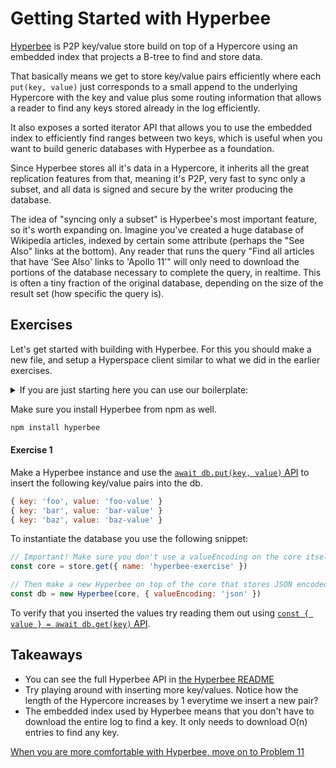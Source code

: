 # Getting Started with Hyperbee

[Hyperbee](https://github.com/mafintosh/hyperbee) is P2P key/value store build on top of a Hypercore using an embedded index that projects a B-tree to find and store data.

That basically means we get to store key/value pairs efficiently where each `put(key, value)` just corresponds to a small append to the underlying Hypercore with the key and value plus some routing information that allows a reader to find any keys stored already in the log efficiently.

It also exposes a sorted iterator API that allows you to use the embedded index to efficiently find ranges between two keys, which is useful when you want to build generic databases with Hyperbee as a foundation.

Since Hyperbee stores all it's data in a Hypercore, it inherits all the great replication features from that, meaning it's P2P, very fast to sync only a subset, and all data is signed and secure by the writer producing the database.

The idea of "syncing only a subset" is Hyperbee's most important feature, so it's worth expanding on. Imagine you've created a huge database of Wikipedia articles, indexed by certain some attribute (perhaps the "See Also" links at the bottom). Any reader that runs the query "Find all articles that have 'See Also' links to 'Apollo 11'" will only need to download the portions of the database necessary to complete the query, in realtime. This is often a tiny fraction of the original database, depending on the size of the result set (how specific the query is). 

## Exercises

Let's get started with building with Hyperbee.
For this you should make a new file, and setup a Hyperspace client similar to what we did in the earlier exercises.

<details>
  <summary>If you are just starting here you can use our boilerplate:</summary>

```js
const { Client } = require('hyperspace')
const { corestore, replicate } = new Client()

async function main () {
  const store = corestore()
  const core = store.get({ name: 'hyperbee-exercise' })
}

main().catch((err) => {
  console.error(err.stack)
  process.exit(1)
})
```
</details>

Make sure you install Hyperbee from npm as well.

```sh
npm install hyperbee
```

#### Exercise 1

Make a Hyperbee instance and use the [`await db.put(key, value)` API](https://github.com/mafintosh/hyperbee#await-dbputkey-value) to insert the following key/value pairs into the db.

```js
{ key: 'foo', value: 'foo-value' }
{ key: 'bar', value: 'bar-value' }
{ key: 'baz', value: 'baz-value' }
```

To instantiate the database you use the following snippet:

```js
// Important! Make sure you don't use a valueEncoding on the core itself.
const core = store.get({ name: 'hyperbee-exercise' })

// Then make a new Hyperbee on top of the core that stores JSON encoded values.
const db = new Hyperbee(core, { valueEncoding: 'json' })
```

To verify that you inserted the values try reading them out using [`const { value } = await db.get(key)` API](https://github.com/mafintosh/hyperbee#-seq-key-value---await-dbgetkey).

## Takeaways

* You can see the full Hyperbee API in [the Hyperbee README](https://github.com/mafintosh)
* Try playing around with inserting more key/values. Notice how the length of the Hypercore increases by 1 everytime we insert a new pair?
* The embedded index used by Hyperbee means that you don't have to download the entire log to find a key. It only needs to download O(n) entries to find any key.

[When you are more comfortable with Hyperbee, move on to Problem 11](11.md)
